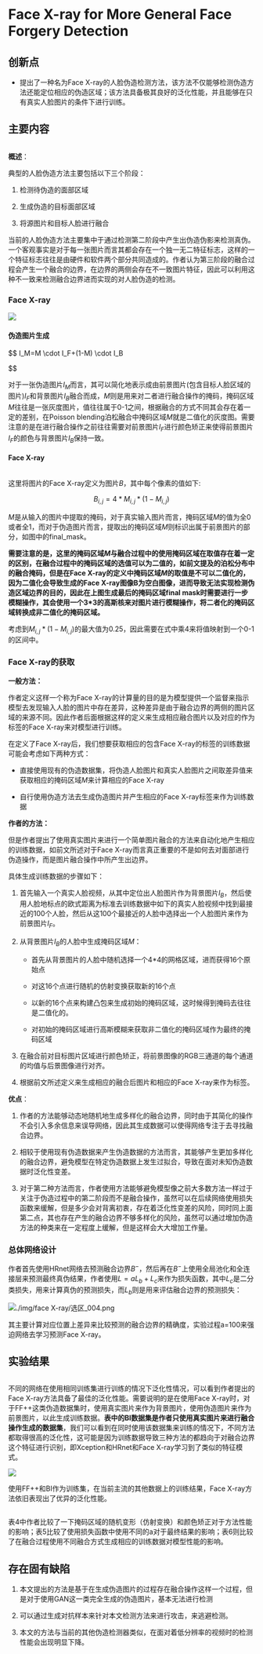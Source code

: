 # Face X-ray for More General Face Forgery Detection

## 创新点

- 提出了一种名为Face X-ray的人脸伪造检测方法，该方法不仅能够检测伪造方法还能定位相应的伪造区域；该方法具备极其良好的泛化性能，并且能够在只有真实人脸图片的条件下进行训练。

## 主要内容

<img src="file:///home/zwplus/文档/blog/paper-blog/img/face%20X-ray/选区_001.png" title="" alt="" data-align="center">

**概述**：

典型的人脸伪造方法主要包括以下三个阶段：

1. 检测待伪造的面部区域

2. 生成伪造的目标面部区域 

3. 将源图片和目标人脸进行融合

当前的人脸伪造方法主要集中于通过检测第二阶段中产生出伪造伪影来检测真伪。一个客观事实是对于每一张图片而言其都会存在一个独一无二特征标志，这样的一个特征标志往往是由硬件和软件两个部分共同造成的。作者认为第三阶段的融合过程会产生一个融合的边界，在边界的两侧会存在不一致图片特征，因此可以利用这种不一致来检测融合边界进而实现的对人脸伪造的检测。

### Face X-ray

![](/home/zwplus/文档/blog/paper-blog/img/face%20X-ray/选区_002.png)

#### 伪造图片生成

$$
I_M=M \cdot I_F+(1-M) \cdot I_B

$$

对于一张伪造图片$I_M$而言，其可以简化地表示成由前景图片(包含目标人脸区域的图片)$I_F$和背景图片$I_B$融合而成，$M$则是用来对二者进行融合操作的掩码，掩码区域$M$往往是一张灰度图片，值往往属于0-1之间，根据融合的方式不同其会存在着一定的差别，在Poisson blending泊松融合中掩码区域$M$就是二值化的灰度图。需要注意的是在进行融合操作之前往往需要对前景图片$I_F$进行颜色矫正来使得前景图片$I_F$的颜色与背景图片$I_B$保持一致。

#### Face X-ray

<img src="file:///home/zwplus/文档/blog/paper-blog/img/face%20X-ray/选区_003.png" title="" alt="" data-align="center">

这里将图片的Face X-ray定义为图片$B$，其中每个像素的值如下:

$$
B_{i,j}=4*M_{i,j}*(1-M_{i,j})
$$

$M$是从输入的图片中提取的掩码，对于真实输入图片而言，掩码区域$M$的值为全0或者全1，而对于伪造图片而言，提取出的掩码区域$M$则标识出属于前景图片的部分，如图中的final_mask。

**需要注意的是，这里的掩码区域$M$与融合过程中的使用掩码区域在取值存在着一定的区别，在融合过程中的掩码区域的选值可以为二值的，如前文提及的泊松分布中的融合掩码，但是在Face X-ray的定义中掩码区域$M$的取值是不可以二值化的，因为二值化会导致生成的Face X-ray图像B为空白图像，进而导致无法实现检测伪造区域边界的目的，因此在上图生成最后的掩码区域final mask时需要进行一步模糊操作，其会使用一个3*3的高斯核来对图片进行模糊操作，将二者化的掩码区域转换成非二值化的掩码区域。**

考虑到$M_{i,j}*(1-M_{i,j})$的最大值为0.25，因此需要在式中乘4来将值映射到一个0-1的区间中。

### Face X-ray的获取

**一般方法：**

作者定义这样一个称为Face X-ray的计算量的目的是为模型提供一个监督来指示模型去发现输入人脸的图片中存在差异，这种差异是由于融合边界的两侧的图片区域的来源不同。因此作者后面根据这样的定义来生成相应融合图片以及对应的作为标签的Face X-ray来对模型进行训练。

在定义了Face X-ray后，我们想要获取相应的包含Face X-ray的标签的训练数据可能会考虑如下两种方式：

- 直接使用现有的伪造数据集，将伪造人脸图片和真实人脸图片之间取差异值来获取相应的掩码区域$M$来计算相应的Face X-ray

- 自行使用伪造方法去生成伪造图片并产生相应的Face X-ray标签来作为训练数据

**作者的方法：**

但是作者提出了使用真实图片来进行一个简单图片融合的方法来自动化地产生相应的训练数据，如前文所述对于Face X-ray而言真正重要的不是如何去对面部进行伪造操作，而是图片融合操作中所产生出边界。

具体生成训练数据的步骤如下：

1. 首先输入一个真实人脸视频，从其中定位出人脸图片作为背景图片$I_B$，然后使用人脸地标点的欧式距离为标准去训练数据中如下的真实人脸视频中找到最接近的100个人脸，然后从这100个最接近的人脸中选择出一个人脸图片来作为前景图片$I_F$。

2. 从背景图片$I_B$的人脸中生成掩码区域$M$：
   
   - 首先从背景图片的人脸中随机选择一个4*4的网格区域，进而获得16个原始点
   
   - 对这16个点进行随机的仿射变换获取新的16个点
   
   - 以新的16个点来构建凸包来生成初始的掩码区域，这时候得到掩码去往往是二值化的。
   
   - 对初始的掩码区域进行高斯模糊来获取非二值化的掩码区域作为最终的掩码区域

3. 在融合前对目标图片区域进行颜色矫正，将前景图像的RGB三通道的每个通道的均值与后景图像进行对齐。

4. 根据前文所述定义来生成相应的融合后图片和相应的Face X-ray来作为标签。

**优点**：

1. 作者的方法能够动态地随机地生成多样化的融合边界，同时由于其简化的操作不会引入多余信息来误导网络，因此其生成数据可以使得网络专注于去寻找融合边界。

2. 相较于使用现有伪造数据来产生伪造数据的方法而言，其能够产生更加多样化的融合边界，避免模型在特定伪造数据上发生过拟合，导致在面对未知伪造数据时泛化性变差。

3. 对于第二种方法而言，作者使用方法能够避免模型像之前大多数方法一样过于关注于伪造过程中的第二阶段而不是融合操作，虽然可以在后续网络使用损失函数来缓解，但是多少会对背离初衷，存在着泛化性变差的风险，同时同上面第二点，其也存在产生的融合边界不够多样化的风险，虽然可以通过增加伪造方法的种类来在一定程度上缓解，但是这样会大大增加工作量。

### 总体网络设计

作者首先使用HRnet网络去预测融合边界$B^-$，然后再在$B^-$上使用全局池化和全连接层来预测最终真伪结果，作者使用$L=aL_b+L_c$来作为损失函数，其中$L_c$是二分类损失，用来计算真伪的预测损失，而$L_b$则是用来评估融合边界的预测损失：

<img src="file:///home/zwplus/文档/blog/paper-blog/img/face%20X-ray/选区_004.png" title="" alt="./img/face X-ray/选区_004.png" data-align="center">

其主要计算对应位置上差异来比较预测的融合边界的精确度，实验过程a=100来强迫网络去学习预测Face X-ray。

## 实验结果

<img src="file:///home/zwplus/文档/blog/paper-blog/img/face%20X-ray/选区_005.png" title="" alt="" data-align="center">

不同的网络在使用相同训练集进行训练的情况下泛化性情况，可以看到作者提出的Face X-ray方法具备了最佳的泛化性能。需要说明的是在使用Face X-ray时，对于FF++这类伪造数据集时，使用真实图片来作为背景图片，使用伪造图片来作为前景图片，以此生成训练数据。**表中的BI数据集是作者只使用真实图片来进行融合操作生成的数据集**，我们可以看到在同时使用该数据集来训练的情况下，不同方法都取得很高的泛化性，这可能是因为训练数据导致三种方法的都趋向于对融合边界这个特征进行识别，即Xception和HRnet和Face X-ray学习到了类似的特征模式。

![](/home/zwplus/文档/blog/paper-blog/img/face%20X-ray/选区_006.png)

使用FF++和BI作为训练集，在当前主流的其他数据上的训练结果，Face X-ray方法依旧表现出了优异的泛化性能。

<img src="file:///home/zwplus/文档/blog/paper-blog/img/face%20X-ray/选区_007.png" title="" alt="" data-align="center">

表4中作者比较了一下掩码区域的随机变形（仿射变换）和颜色矫正对于方法性能的影响；表5比较了使用损失函数中使用不同的a对于最终结果的影响；表6则比较了在融合过程使用不同融合方式生成相应的训练数据对模型性能的影响。

## 存在固有缺陷

1. 本文提出的方法是基于在生成伪造图片的过程存在融合操作这样一个过程，但是对于使用GAN这一类完全生成的伪造图片，基本无法进行检测

2. 可以通过生成对抗样本来针对本文检测方法来进行攻击，来逃避检测。

3. 本文的方法与当前的其他伪造检测器类似，在面对着低分辨率的视频时的检测性能会出现明显下降。
